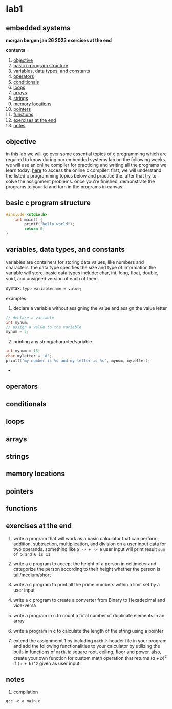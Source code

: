 # lab1
## embedded systems

**morgan bergen**
**jan 26 2023**
**exercises at the end**

**contents**

1.  [objective](#objective)
2.  [basic c program structure](#basic-c-program-structure)
3.  [variables, data types, and constants](#variables-data-types-and-constants)
4.  [operators](#operators)
5.  [conditionals](#conditionals)
6.  [loops](#loops)
7.  [arrays](#arrays)
8.  [strings](#strings)
9.  [memory locations](#memory-locations)
10. [pointers](#pointers)
11. [functions](#functions)
12. [exercises at the end](#exercises-at-the-end)
13. [notes](#notes)

## objective

in this lab we will go over some essential topics of c programming which are required to know during our embedded systems lab on the following weeks.  we will use an online compiler for practicing and writing all the programs we learn today.  [here](https://www.onlinegdb.com/online_c_compiler) to access the online c compiler.  first, we will understand the listed c programming topics below and practice the.  after that try to solve the assignment problems.  once you're finished, demonstrate the programs to your ta and turn in the programs in canvas.

## basic c program structure

```c
#include <stdio.h>
    int main() {
        printf("hello world");
        return 0;
}
```

## variables, data types, and constants

variables are containers for storing data values, like numbers and characters.  the data type specifies the size and type of information the variable will store.  basic data types include: char, int, long, float, double, void, and unsigned version of each of them.  

syntax:  `type variablename = value;`

examples:

1.  declare a variable without assigning the value and assign the value letter

```c
// declare a variable
int mynum;
// assign a value to the variable
mynum = 5;
```

2.  printing any string/character/variable

```c
int mynum = 15;
char myletter = 'd';
printf("my number is %d and my letter is %c", mynum, myletter);
```

- 

## operators

## conditionals

## loops

## arrays

## strings

## memory locations

## pointers

## functions

## exercises at the end

1.  write a program that will work as a basic calculator that can perform, addition, subtraction, multiplication, and division on a user input data for two operands.  something like `5 -> + -> 6` user input will print result `sum of 5 and 6 is 11`

2.  write a c program to accept the height of a person in celtimeter and categorize the person according to their height whether the person is tall/medium/short

3.  write a c program to print all the prime numbers within a limit set by a user input

4.  write a c program to create a converter from Binary to Hexadecimal and vice-versa

5.  write a program in c to count a total number of duplicate elements in an array

6.  write a program in c to calculate the length of the string using a pointer

7.  extend the assignmemt 1 by including `math.h` header file in your program and add the following functionalities to your calculator by utilizing the built-in functions of `math.h`:  square root, ceiling, floor and power.  also, create your own function for custom math operation that returns $(a + b)^2$ if `(a + b)^2` given as user input.

## notes

1.  compilation

`gcc -o a main.c`
